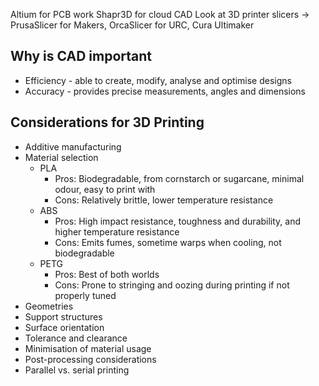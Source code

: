Altium for PCB work
Shapr3D for cloud CAD
Look at 3D printer slicers -> PrusaSlicer for Makers, OrcaSlicer for URC, Cura Ultimaker
## Why is CAD important
- Efficiency - able to create, modify, analyse and optimise designs
- Accuracy - provides precise measurements, angles and dimensions

## Considerations for 3D Printing
- Additive manufacturing
- Material selection
	- PLA
		- Pros: Biodegradable, from cornstarch or sugarcane, minimal odour, easy to print with
		- Cons: Relatively brittle, lower temperature resistance
	- ABS
		- Pros: High impact resistance, toughness and durability, and higher temperature resistance
		- Cons: Emits fumes, sometime warps when cooling, not biodegradable
	- PETG
		- Pros: Best of both worlds
		- Cons: Prone to stringing and oozing during printing if not properly tuned
- Geometries
- Support structures
- Surface orientation
- Tolerance and clearance
- Minimisation of material usage
- Post-processing considerations
- Parallel vs. serial printing